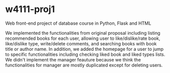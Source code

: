 # w4111-proj1
Web front-end project of database course in Python, Flask and HTML

We implemented the functionalities from original proposal including listing recommended books for each user, allowing user to like/dislike/rate book, like/dislike type, write/delete comments, and searching books with book title or author name. In addition, we added the homepage for a user to jump to specific functionalities including checking liked book and liked types lists.
We didn't implement the manager feauture because we think the functionalities for manager are mostly duplicated except for deleting users.
